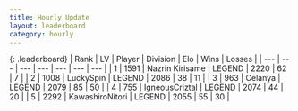 ```yaml
---
title: Hourly Update
layout: leaderboard
category: hourly
---
```


{: .leaderboard}
| Rank | LV | Player | Division | Elo | Wins | Losses |
| --- | --- | --- | --- | --- | --- | --- |
| <span data-change="0">1</span> | 1591 | <span title="ID: 315148">Nazrin Kirisame</span> | LEGEND | <span data-change="3">2220</span> | <span data-change="4">62</span> | <span data-change="1">7</span> |
| <span data-change="1">2</span> | 1008 | <span title="ID: 498412">LuckySpin</span> | LEGEND | <span data-change="30">2086</span> | <span data-change="4">38</span> | <span data-change="0">11</span> |
| <span data-change="1">3</span> | 963 | <span title="ID: 222362">Celanya</span> | LEGEND | <span data-change="23">2079</span> | <span data-change="6">85</span> | <span data-change="2">50</span> |
| <span data-change="-2">4</span> | 755 | <span title="ID: 69018">IgneousCriztal</span> | LEGEND | <span data-change="-3">2074</span> | <span data-change="1">44</span> | <span data-change="1">20</span> |
| <span data-change="0">5</span> | 2292 | <span title="ID: 164871">KawashiroNitori</span> | LEGEND | <span data-change="0">2055</span> | <span data-change="0">55</span> | <span data-change="0">30</span> |